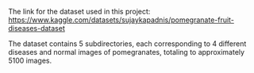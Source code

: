 The link for the dataset used in this project:  https://www.kaggle.com/datasets/sujaykapadnis/pomegranate-fruit-diseases-dataset

The dataset contains 5 subdirectories, each corresponding to 4 different diseases and normal images of pomegranates, totaling to approximately 5100 images.